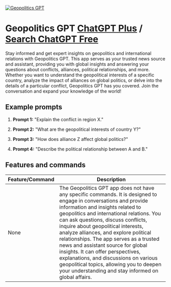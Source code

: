 
[![Geopolitics GPT](https://files.oaiusercontent.com/file-9UVLm2jdq9I8SvlHOEAgKIla?se=2123-10-16T03%3A44%3A41Z&sp=r&sv=2021-08-06&sr=b&rscc=max-age%3D31536000%2C%20immutable&rscd=attachment%3B%20filename%3D2d7b3892-f7f2-480d-91e7-1a8c50a2a865.png&sig=RAqB4rbDLBu9qmY%2BrL5KIUTDZzsdPuRiz636Phgf9nM%3D)](https://chat.openai.com/g/g-noFRwbK6K-geopolitics-gpt)

# Geopolitics GPT [ChatGPT Plus](https://chat.openai.com/g/g-noFRwbK6K-geopolitics-gpt) / [Search ChatGPT Free](https://gptcall.net/index.html#/?search=Geopolitics%20GPT)

Stay informed and get expert insights on geopolitics and international relations with Geopolitics GPT. This app serves as your trusted news source and assistant, providing you with global insights and answering your questions about conflicts, alliances, political relationships, and more. Whether you want to understand the geopolitical interests of a specific country, analyze the impact of alliances on global politics, or delve into the details of a particular conflict, Geopolitics GPT has you covered. Join the conversation and expand your knowledge of the world!

## Example prompts

1. **Prompt 1:** "Explain the conflict in region X."

2. **Prompt 2:** "What are the geopolitical interests of country Y?"

3. **Prompt 3:** "How does alliance Z affect global politics?"

4. **Prompt 4:** "Describe the political relationship between A and B."


## Features and commands

| Feature/Command | Description |
| --- | --- |
| None | The Geopolitics GPT app does not have any specific commands. It is designed to engage in conversations and provide information and insights related to geopolitics and international relations. You can ask questions, discuss conflicts, inquire about geopolitical interests, analyze alliances, and explore political relationships. The app serves as a trusted news and assistant source for global insights. It can offer perspectives, explanations, and discussions on various geopolitical topics, allowing you to deepen your understanding and stay informed on global affairs. |


